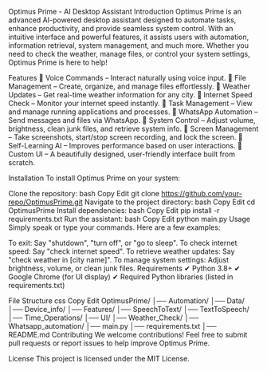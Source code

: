 Optimus Prime - AI Desktop Assistant
Introduction
Optimus Prime is an advanced AI-powered desktop assistant designed to automate tasks, enhance productivity, and provide seamless system control. With an intuitive interface and powerful features, it assists users with automation, information retrieval, system management, and much more. Whether you need to check the weather, manage files, or control your system settings, Optimus Prime is here to help!

Features
🔹 Voice Commands – Interact naturally using voice input.
🔹 File Management – Create, organize, and manage files effortlessly.
🔹 Weather Updates – Get real-time weather information for any city.
🔹 Internet Speed Check – Monitor your internet speed instantly.
🔹 Task Management – View and manage running applications and processes.
🔹 WhatsApp Automation – Send messages and files via WhatsApp.
🔹 System Control – Adjust volume, brightness, clean junk files, and retrieve system info.
🔹 Screen Management – Take screenshots, start/stop screen recording, and lock the screen.
🔹 Self-Learning AI – Improves performance based on user interactions.
🔹 Custom UI – A beautifully designed, user-friendly interface built from scratch.

Installation
To install Optimus Prime on your system:

Clone the repository:
bash
Copy
Edit
git clone https://github.com/your-repo/OptimusPrime.git
Navigate to the project directory:
bash
Copy
Edit
cd OptimusPrime
Install dependencies:
bash
Copy
Edit
pip install -r requirements.txt
Run the assistant:
bash
Copy
Edit
python main.py
Usage
Simply speak or type your commands. Here are a few examples:

To exit: Say "shutdown", "turn off", or "go to sleep".
To check internet speed: Say "check internet speed".
To retrieve weather updates: Say "check weather in [city name]".
To manage system settings: Adjust brightness, volume, or clean junk files.
Requirements
✔ Python 3.8+
✔ Google Chrome (for UI display)
✔ Required Python libraries (listed in requirements.txt)

File Structure
css
Copy
Edit
OptimusPrime/
│── Automation/
│── Data/
│── Device_info/
│── Features/
│── SpeechToText/
│── TextToSpeech/
│── Time_Operations/
│── UI/
│── Weather_Check/
│── Whatsapp_automation/
│── main.py
│── requirements.txt
│── README.md
Contributing
We welcome contributions! Feel free to submit pull requests or report issues to help improve Optimus Prime.

License
This project is licensed under the MIT License.
